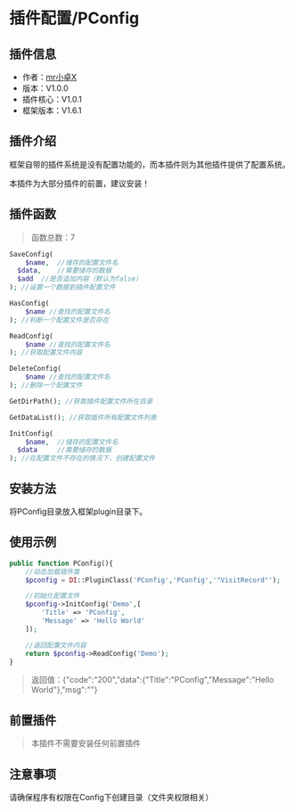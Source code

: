 # 插件配置/PConfig

## 插件信息

- 作者：[mr小卓X](http://blog.wwsg18.com)
- 版本：V1.0.0
- 插件核心：V1.0.1
- 框架版本：V1.6.1
  

## 插件介绍

框架自带的插件系统是没有配置功能的，而本插件则为其他插件提供了配置系统。

本插件为大部分插件的前置，建议安装！

## 插件函数

> 函数总数：7

```php
SaveConfig(
	$name,	//储存的配置文件名
  $data,	//需要储存的数据
  $add	//是否追加内容（默认为false）
); //设置一个数据到插件配置文件

HasConfig(
	$name //查找的配置文件名
); //判断一个配置文件是否存在

ReadConfig(
	$name //查找的配置文件名
); //获取配置文件内容

DeleteConfig(
	$name //查找的配置文件名
); //删除一个配置文件

GetDirPath(); //获取插件配置文件所在目录

GetDataList(); //获取插件所有配置文件列表

InitConfig(
	$name,	//储存的配置文件名
  $data		//需要储存的数据
); //在配置文件不存在的情况下，创建配置文件
```

## 安装方法

将PConfig目录放入框架plugin目录下。

## 使用示例

```php
public function PConfig(){
    //动态加载插件类
    $pconfig = DI::PluginClass('PConfig','PConfig','"VisitRecord"');

    //初始化配置文件
    $pconfig->InitConfig('Demo',[
        'Title' => 'PConfig',
        'Message' => 'Hello World'
    ]);

    //返回配置文件内容
    return $pconfig->ReadConfig('Demo');
}
```

> 返回值：{"code":"200","data":{"Title":"PConfig","Message":"Hello World"},"msg":""}

## 前置插件

> 本插件不需要安装任何前置插件

## 注意事项

请确保程序有权限在Config下创建目录（文件夹权限相关）